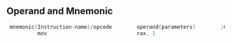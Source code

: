  ## Operand and Mnemonic
 ```c
  mnemonic(Instruction-name)/opcode        operand(parameters)        ;Comment        
           mov                             rax, 1
```           
